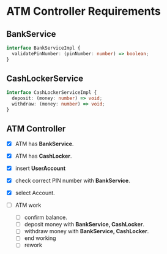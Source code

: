 # ATM Controller Requirements

## **BankService**

```ts
interface BankServiceImpl {
  validatePinNumber: (pinNumber: number) => boolean;
}
```

## **CashLockerService**

```ts
interface CashLockerServiceImpl {
  deposit: (money: number) => void;
  withdraw: (money: number) => void;
}
```

## ATM Controller

- [x] ATM has **BankService**.

- [x] ATM has **CashLocker**.

- [x] insert **UserAccount**

- [x] check correct PIN number with **BankService**.

- [x] select Account.

- [ ] ATM work
  - [ ] confirm balance.
  - [ ] deposit money with **BankService, CashLocker**.
  - [ ] withdraw money with **BankService, CashLocker**.
  - [ ] end working
  - [ ] rework
